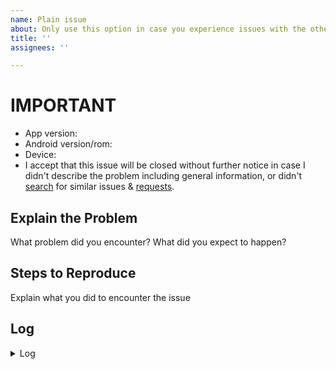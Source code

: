 ```yaml
---
name: Plain issue
about: Only use this option in case you experience issues with the other options. Can happen at non-official GitHub applications not supporting the GitHub issue form.
title: ''
assignees: ''

---
```


# IMPORTANT
* App version: 
* Android version/rom: 
* Device: 
* I accept that this issue will be closed without further notice in case I didn't describe the problem including general information, or didn't [search](https://github.com/gsantner/markor/issues?q=) for similar issues & [requests](https://github.com/gsantner/markor/discussions?discussions_q=).

## Explain the Problem
What problem did you encounter? What did you expect to happen?

## Steps to Reproduce
Explain what you did to encounter the issue


## Log
<details>
<summary>Log</summary>

```
Paste log here
```
</details>

